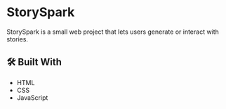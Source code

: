 # StorySpark

StorySpark is a small web project that lets users generate or interact with stories.

## 🛠️ Built With
- HTML
- CSS
- JavaScript


